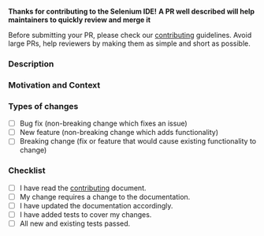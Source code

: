 <!--
Selenium IDE is moving to an electron app!!!.
For the time being the team will support both the extension and the app, until the app reaches complete feature parity with the extension.

If you want to submit a PR to the electron app, please submit to master.
To submit a PR to the extension submit to the branch v3
-->

**Thanks for contributing to the Selenium IDE!**
**A PR well described will help maintainers to quickly review and merge it**

Before submitting your PR, please check our [contributing](https://github.com/SeleniumHQ/selenium-ide/blob/master/CONTRIBUTING.md) guidelines.
Avoid large PRs, help reviewers by making them as simple and short as possible.


<!--- Provide a general summary of your changes in the Title above -->

### Description
<!--- Describe your changes in detail -->

### Motivation and Context
<!--- Why is this change required? What problem does it solve? -->

### Types of changes
<!--- What types of changes does your code introduce? Put an `x` in all the boxes that apply: -->
- [ ] Bug fix (non-breaking change which fixes an issue)
- [ ] New feature (non-breaking change which adds functionality)
- [ ] Breaking change (fix or feature that would cause existing functionality to change)

### Checklist
<!--- Go over all the following points, and put an `x` in all the boxes that apply. -->
<!--- If you're unsure about any of these, don't hesitate to ask. We're here to help! -->
- [ ] I have read the [contributing](https://github.com/SeleniumHQ/selenium-ide/blob/master/CONTRIBUTING.md) document.
- [ ] My change requires a change to the documentation.
- [ ] I have updated the documentation accordingly.
- [ ] I have added tests to cover my changes.
- [ ] All new and existing tests passed.
<!--- Provide a general summary of your changes in the Title above -->
